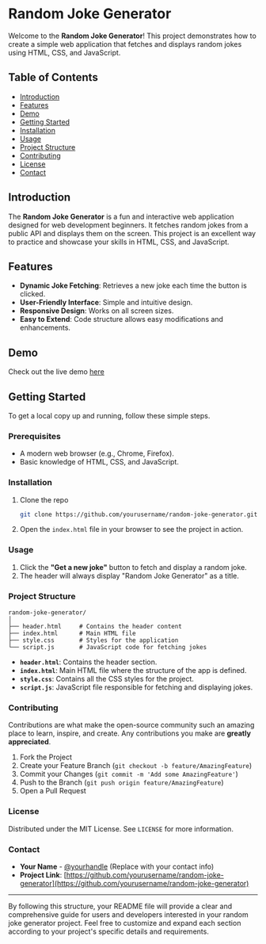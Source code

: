 # Random Joke Generator

Welcome to the **Random Joke Generator**! This project demonstrates how to create a simple web application that fetches and displays random jokes using HTML, CSS, and JavaScript.

## Table of Contents

- [Introduction](#introduction)
- [Features](#features)
- [Demo](#demo)
- [Getting Started](#getting-started)
- [Installation](#installation)
- [Usage](#usage)
- [Project Structure](#project-structure)
- [Contributing](#contributing)
- [License](#license)
- [Contact](#contact)

## Introduction

The **Random Joke Generator** is a fun and interactive web application designed for web development beginners. It fetches random jokes from a public API and displays them on the screen. This project is an excellent way to practice and showcase your skills in HTML, CSS, and JavaScript.

## Features

- **Dynamic Joke Fetching**: Retrieves a new joke each time the button is clicked.
- **User-Friendly Interface**: Simple and intuitive design.
- **Responsive Design**: Works on all screen sizes.
- **Easy to Extend**: Code structure allows easy modifications and enhancements.

## Demo

Check out the live demo [here](https://prod.liveshare.vsengsaas.visualstudio.com/join?C7041EB1290038A6B16381315E6A3FB9306A)

## Getting Started

To get a local copy up and running, follow these simple steps.

### Prerequisites

- A modern web browser (e.g., Chrome, Firefox).
- Basic knowledge of HTML, CSS, and JavaScript.

### Installation

1. Clone the repo
   ```sh
   git clone https://github.com/yourusername/random-joke-generator.git
   ```
2. Open the `index.html` file in your browser to see the project in action.

### Usage

1. Click the **"Get a new joke"** button to fetch and display a random joke.
2. The header will always display "Random Joke Generator" as a title.

### Project Structure

```
random-joke-generator/
│
├── header.html     # Contains the header content
├── index.html      # Main HTML file
├── style.css       # Styles for the application
└── script.js       # JavaScript code for fetching jokes
```

- **`header.html`**: Contains the header section.
- **`index.html`**: Main HTML file where the structure of the app is defined.
- **`style.css`**: Contains all the CSS styles for the project.
- **`script.js`**: JavaScript file responsible for fetching and displaying jokes.

### Contributing

Contributions are what make the open-source community such an amazing place to learn, inspire, and create. Any contributions you make are **greatly appreciated**.

1. Fork the Project
2. Create your Feature Branch (`git checkout -b feature/AmazingFeature`)
3. Commit your Changes (`git commit -m 'Add some AmazingFeature'`)
4. Push to the Branch (`git push origin feature/AmazingFeature`)
5. Open a Pull Request

### License

Distributed under the MIT License. See `LICENSE` for more information.

### Contact

- **Your Name** - [@yourhandle](https://twitter.com/yourhandle) (Replace with your contact info)
- **Project Link**: [https://github.com/yourusername/random-joke-generator](https://github.com/yourusername/random-joke-generator)

---

By following this structure, your README file will provide a clear and comprehensive guide for users and developers interested in your random joke generator project. Feel free to customize and expand each section according to your project's specific details and requirements.

